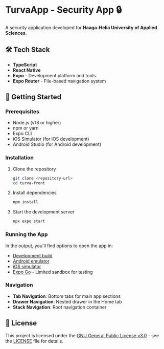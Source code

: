 # TurvaApp - Security App 🔒

A security application developed for **Haaga-Helia University of Applied Sciences**.

## 🛠️ Tech Stack

- **TypeScript** 
- **React Native** 
- **Expo** - Development platform and tools
- **Expo Router** - File-based navigation system

## 🚀 Getting Started

### Prerequisites

- Node.js (v18 or higher)
- npm or yarn
- Expo CLI
- iOS Simulator (for iOS development)
- Android Studio (for Android development)

### Installation

1. Clone the repository
   ```bash
   git clone <repository-url>
   cd turva-front
   ```

2. Install dependencies
   ```bash
   npm install
   ```

3. Start the development server
   ```bash
   npx expo start
   ```

### Running the App

In the output, you'll find options to open the app in:

- [Development build](https://docs.expo.dev/develop/development-builds/introduction/)
- [Android emulator](https://docs.expo.dev/workflow/android-studio-emulator/)
- [iOS simulator](https://docs.expo.dev/workflow/ios-simulator/)
- [Expo Go](https://expo.dev/go) - Limited sandbox for testing


### Navigation

- **Tab Navigation**: Bottom tabs for main app sections
- **Drawer Navigation**: Nested drawer in the Home tab
- **Stack Navigation**: Root navigation container



## 📄 License

This project is licensed under the [GNU General Public License v3.0](LICENSE) - see the [LICENSE](LICENSE) file for details.



